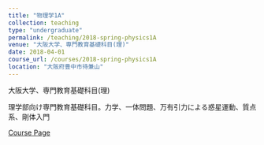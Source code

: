 ```yaml
---
title: "物理学1A"
collection: teaching
type: "undergraduate"
permalink: /teaching/2018-spring-physics1A
venue: "大阪大学、専門教育基礎科目(理)"
date: 2018-04-01
course_url: /courses/2018-spring-physics1A
location: "大阪府豊中市待兼山"
---
```


大阪大学、専門教育基礎科目(理)

理学部向け専門教育基礎科目。力学、一体問題、万有引力による惑星運動、質点系、剛体入門


<a href='https://stsykw.github.io/courses/2018-spring-physics1A'>Course Page</a>
